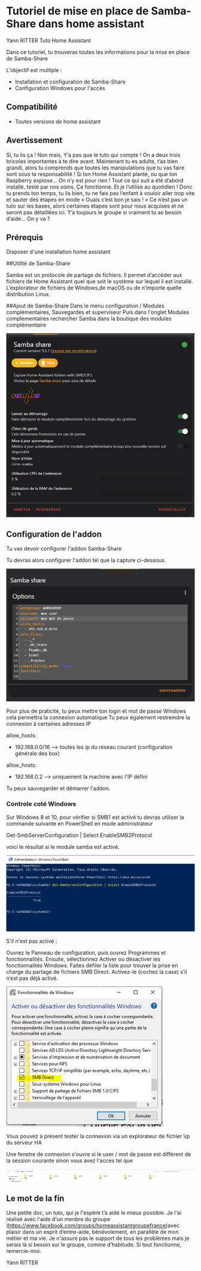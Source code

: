 # Tutoriel de mise en place de Samba-Share dans home assistant
Yann RITTER  Tuto Home Assistant 

Dans ce tutoriel, tu trouveras toutes les informations pour la mise en place de Samba-Share

L'objectif est multiple : 
- Installation et configuration de Samba-Share
- Configuration Windows pour l'accès




## Compatibilité
- Toutes versions de home assistant



## Avertissement 

Si, tu lis ça ! Non mais, Y’a pas que le tuto qui compte ! On a deux trois bricoles importantes à te dire avant.
Maintenant tu es adulte, t’as bien grandi, alors tu comprends que toutes les manipulations que tu vas faire sont sous ta responsabilité !
Si ton Home Assistant plante, ou que ton Raspberry explose… On n’y est pour rien !
Tout ce qui suit a été d’abord installé, testé par nos soins. Ça fonctionne. Et je l’utilise au quotidien !
Donc tu prends ton temps, tu lis bien, tu ne fais pas l’enfant à vouloir aller trop vite et sauter des étapes en mode « Ouais c’est bon je sais ! »
Ce n’est pas un tuto sur les bases, alors certaines étapes sont pour nous acquises et ne seront pas détaillées ici. Y’a toujours le groupe si vraiment tu as besoin d’aide…
On y va ?


## Prérequis

Disposer d'une installation home assistant

##Utilité de Samba-Share

Samba est un protocole de partage de fichiers.
Il permet d’accéder aux fichiers de Home Assistant quel que soit le système sur lequel il est installé.
L’explorateur de fichiers de Windows,de macOS ou de n’importe quelle distribution Linux.


##Ajout de Samba-Share
Dans le menu configuration / Modules complémentaires, Sauvegardes et superviseur
Puis dans l'onglet Modules complementaires rechercher Samba dans la boutique des modules complémentaire

![alt text](https://github.com/ryann72/Home-assistant-tutoriel/blob/main/Samba-Share/Images/module1.png)


## Configuration de l'addon

Tu vas devoir configurer l'addon Samba-Share

Tu devras alors configurer l'addon tel que la capture ci-dessous.

![alt text](https://github.com/ryann72/Home-assistant-tutoriel/blob/main/Samba-Share/Images/module2.PNG)

Pour plus de praticité, tu peux mettre ton login et mot de passe Windows cela permettra la connexion automatique
Tu peux également restreindre la connexion à certaines adresses IP

allow_hosts:
  - 192.168.0.0/16 --> toutes les ip du réseau courant (configuration générale des box)
  
allow_hosts:
  - 192.168.0.2 --> uniquement la machine avec l'IP défini


Tu peux sauvegarder et démarrer l'addon.


### Controle coté Windows 

Sur Windows 8 et 10, pour vérifier si SMB1 est activé tu devras utiliser la commande suivante en PowerShell en mode administrateur

Get-SmbServerConfiguration | Select EnableSMB2Protocol

voici le résultat si le module samba est activé.

![alt text](https://github.com/ryann72/Home-assistant-tutoriel/blob/main/Samba-Share/Images/powershell1.PNG)

S'il n'est pas activé : 

Ouvrez le Panneau de configuration, puis ouvrez Programmes et fonctionnalités. 
Ensuite, sélectionnez Activer ou désactiver les fonctionnalités Windows. 
Faites défiler la liste pour trouver la prise en charge du partage de fichiers SMB Direct.
Activez-le (cochez la case) s’il n’est pas déjà activé.

![alt text](https://github.com/ryann72/Home-assistant-tutoriel/blob/main/Samba-Share/Images/windows1.PNG)


Vous pouvez à présent tester la connexion via un explorateur de fichier
\\ip du serveur HA

Une fenetre de connexion s'ouvre si le user / mot de passe est différent de la session courante
sinon vous avez l'acces tel que 

![alt text](https://github.com/ryann72/Home-assistant-tutoriel/blob/main/Samba-Share/Images/windows2.PNG)


## Le mot de la fin
Une petite doc, un tuto, qui je l'espère t’a aidé le mieux possible.
Je l'ai réalisé avec l'aide d'un menbre du groupe (https://www.facebook.com/groups/homeassistantgroupefrance)avec plaisir dans un esprit d’entre-aide, bénévolement, en parallèle de mon métier et ma vie.
Je n'assure pas le support de tous les problèmes mais je serais là si besoin sur le groupe, comme d’habitude.
Si tout fonctionne, remercie-moi.

Yann RITTER
